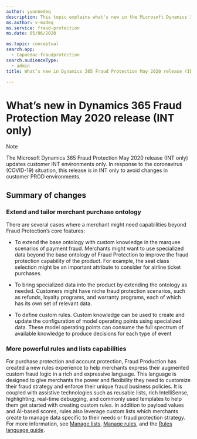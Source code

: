```yaml
---
author: yvonnedeq
description: This topic explains what's new in the Microsoft Dynamics 365 Fraud Protection May 2020 release (INT only).
ms.author: v-madeq
ms.service: fraud-protection
ms.date: 05/06/2020

ms.topic: conceptual
search.app: 
  - Capaedac-fraudprotection
search.audienceType:
  - admin
title: What’s new in Dynamics 365 Fraud Protection May 2020 release (INT only)

---
```


# What’s new in Dynamics 365 Fraud Protection May 2020 release (INT only)

> [!NOTE]
> The Microsoft Dynamics 365 Fraud Protection May 2020 release (INT only) updates customer INT environments only. In response to the coronavirus (COVID-19) situation, this release is in INT only to avoid changes in customer PROD environments.

## Summary of changes

### Extend and tailor merchant purchase ontology 

There are several cases where a merchant might need capabilities beyond Fraud Protection’s core features: 

- To extend the base ontology with custom knowledge in the marquee scenarios of payment fraud. Merchants might want to use specialized data beyond the base ontology of Fraud Protection to improve the fraud protection capability of the product. For example, the seat class selection might be an important attribute to consider for airline ticket purchases. 

- To bring specialized data into the product by extending the ontology as needed. Customers might have niche fraud protection scenarios, such as refunds, loyalty programs, and warranty programs, each of which has its own set of relevant data. 

- To define custom rules. Custom knowledge can be used to create and update the configuration of model operating points using specialized data. These model operating points can consume the full spectrum of available knowledge to produce decisions for each type of event

### More powerful rules and lists capabilities

For purchase protection and account protection, Fraud Production has created a new rules experience to help merchants express their augmented custom fraud logic in a rich and expressive language. This language is designed to give merchants the power and flexibility they need to customize their fraud strategy and enforce their unique fraud business policies. It is coupled with assistive technologies such as reusable lists, rich IntelliSense, highlighting, real-time debugging, and commonly used templates to help them get started with creating custom rules. In addition to payload values and AI-based scores, rules also leverage custom lists which merchants create to manage data specific to their needs or fraud protection strategy.
For more information, see [Manage lists](lists.md), [Manage rules](rules.md), and the [Rules language guide](fpl-lang-ref.md).
